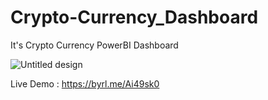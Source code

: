 # Crypto-Currency_Dashboard
It's Crypto Currency PowerBI Dashboard

![Untitled design](https://user-images.githubusercontent.com/113234633/193454927-72519635-c209-446f-baa2-4a9b4b5bef54.png)

Live Demo : https://byrl.me/Ai49sk0
